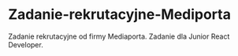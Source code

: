# Zadanie-rekrutacyjne-Mediporta
Zadanie rekrutacyjne od firmy Mediaporta. Zadanie dla Junior React Developer.
